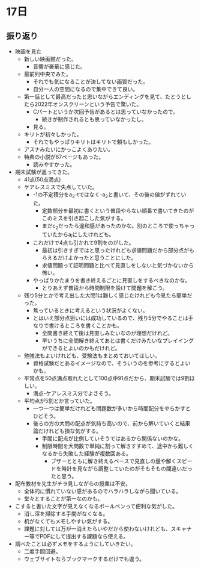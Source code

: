 # 17日
## 振り返り
* 映画を見た
  * 新しい映画館だった。
    * 音響が豪華に感じた。
  * 最前列中央でみた。
    * それでも気になることが決してない画質だった。
    * 自分一人の空間になるので集中できて良い。
  * 第一話として最高だったと思いながらエンディングを見て、たとうとしたら2022年オンスクリーンという予告で驚いた。
    * Cパートというか次回予告があるとは思っていなかったので。
      * 続きが制作されるとも思っていなかったし。
    * 見る。
  * キリトが初々しかった。
    * それでもやっぱりキリトはキリトで頼もしかった。
  * アスナみたいにかっこよくありたい。
  * 特典の小説が67ページもあった。
    * 読みやすかった。
* 期末試験が返ってきた。
  * 41点(50点満点)
  * ケアレスミスで失点していた。
    * -1の不定積分をa<sub>2</sub>-tではなく-a<sub>2</sub>と書いて、その後の値がずれていた。
      * 定数部分を最初に書くという普段やらない順番で書いてきたのがこのミスを引き起こした気がする。
      * まだc<sub>2</sub>だったら違和感があったのかな。別のところで使っちゃっていたからa<sub>i</sub>にしたけれども。
    * これだけで4点も引かれて9割をのがした。
      * 最初は引きすぎではと思ったけれども求値問題だから部分点がもらえるだけよかったと思うことにした。
      * 求値問題って証明問題と比べて見直しをしないと気づかないから怖い。
    * やっぱりかたまりを書き終えるごとに見直しをするべきなのかな。
      * とりあえず普段から時間制限を設けて問題を解こう。
  * 残り5分とかで考え出した大問1は難しく感じたけれども今見たら簡単だった。
    * 焦っているときに考えるという状況がよくない。
    * とはいえ部分点狙いには成功しているので、残り5分でやることは手なりで書けるところを書くことかも。
      * 全問書き終えて後は見直しみたいなのが理想だけれど。
      * 早いうちに全問解き終えてあとは書くだけみたいなプレイイングができるとよいのかもだけれど。
  * 勉強法もよいけれども、受験法もまとめておいてほしい。
    * 資格試験だとあるイメージなので、そういうのを参考にするとよいかも。
  * 平常点を50点満点取れたとして100点中91点だから、期末試験では9割ほしい。
    * 満点-ケアレスミス分でよさそう。
  * 平均点が5割とか言っていた。
    * 一つ一つは簡単だけれども問題数が多いから時間配分をやらかすとひどそう。
    * 後ろの方の大問の配点が気持ち高いので、前から解いていくと結果論だけれども損な気がする。
      * 手間に配点が比例していそうではあるから関係ないのかな。
      * 制限時間を大問数で単純に割って解きすすめて、途中から難しくなるから失敗した経験が複数回ある。
        * ブザーとともに解き終えるペースで見直しの量や解くスピードを時計を見ながら調整していたのがそもそもの間違いだったと思う。
* 配布教材を先生がチラ見しながらの授業は不安。
  * 全体的に慣れていない感があるのでハラハラしながら聞いている。
  * 堂々とすることが第一なのかも。
* こすると書いた文字が見えなくなるボールペンって便利な気がした。
  * 消し滓を掃除する手間がなくなる。
  * 机がなくてもメモしやすい気がする。
  * 課題に対しては万が一消えたらいやだから使わないけれども、スキャナー等でPDFにして提出する課題なら使える。
* 調べたことは必ずメモをするようにしていきたい。
  * 二度手間回避。
  * ウェブサイトならブックマークするだけでも違う。
